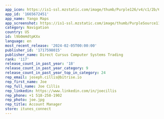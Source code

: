 ```yaml
---
app_icon: https://is1-ssl.mzstatic.com/image/thumb/Purple126/v4/c1/2b/64/c12b643e-1dcd-c7f4-fc2d-46b953ce8f2f/AppIcon-0-1x_U007epad-0-85-220-0.png/1024x1024bb.png
app_id: '1665672451'
app_name: Yango Maps
app_screenshot: https://is1-ssl.mzstatic.com/image/thumb/PurpleSource116/v4/4d/41/70/4d4170ac-529f-8bf3-6643-f640a22f3fd6/4ee12cfc-7db2-4fce-a083-d0bace0de90b_1.png/1242x2688bb.png
category: Navigation
country: US
id: l9b0mHdtpKXx
language: en
most_recent_release: '2024-02-05T00:00:00'
publisher_id: '1717598015'
publisher_name: Direct Cursus Computer Systems Trading
rank: '117'
release_count_in_past_year: '18'
release_count_in_past_year_category: 9
release_count_in_past_year_top_in_category: 24
rep_email: joseph.cillis@bitrise.io
rep_first_name: Joe
rep_full_name: Joe Cillis
rep_linkedin: https://www.linkedin.com/in/joecillis
rep_phone: +1 518-258-1902
rep_photo: joe.jpg
rep_title: Account Manager
store: itunes_connect
---
```

